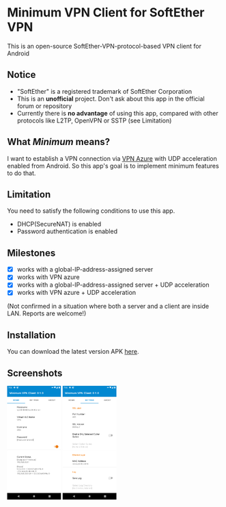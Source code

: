 # Minimum VPN Client for SoftEther VPN
This is an open-source SoftEther-VPN-protocol-based VPN client for Android

## Notice
* "SoftEther" is a registered trademark of SoftEther Corporation
* This is an **unofficial** project. Don't ask about this app in the official forum or repository
* Currently there is **no advantage** of using this app, compared with other protocols like L2TP, OpenVPN or SSTP (see Limitation)

## What *Minimum* means?
I want to establish a VPN connection via [VPN Azure](http://www.vpnazure.net/en/)
with UDP acceleration enabled from Android. So this app's goal is to implement minimum features to do that.

## Limitation
You need to satisfy the following conditions to use this app.
* DHCP(SecureNAT) is enabled
* Password authentication is enabled

## Milestones
- [x] works with a global-IP-address-assigned server
- [x] works with VPN azure
- [x] works with a global-IP-address-assigned server + UDP acceleration
- [x] works with VPN azure + UDP acceleration

(Not confirmed in a situation where both a server and a client are inside LAN. Reports are welcome!)

## Installation
You can download the latest version APK
[here](https://github.com/kittoku/Minimum-VPN-Client-for-SoftEther-VPN/releases/download/v0.3.0/mvc-0.3.0.apk).

## Screenshots
<img src="images/example_home.png" width=25%> <img src="images/example_setting.png" width=25%>
